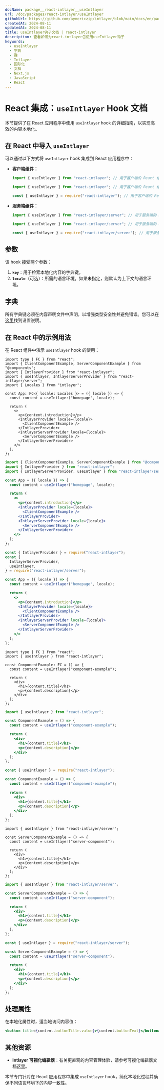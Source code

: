 ```yaml
---
docName: package__react-intlayer__useIntlayer
url: /doc/packages/react-intlayer/useIntlayer
githubUrl: https://github.com/aymericzip/intlayer/blob/main/docs/en/packages/react-intlayer/useIntlayer.md
createdAt: 2024-08-11
updatedAt: 2024-08-11
title: useIntlayer钩子文档 | react-intlayer
description: 查看如何为react-intlayer包使用useIntlayer钩子
keywords:
  - useIntlayer
  - 字典
  - 键
  - Intlayer
  - 国际化
  - 文档
  - Next.js
  - JavaScript
  - React
---
```


# React 集成：`useIntlayer` Hook 文档

本节提供了在 React 应用程序中使用 `useIntlayer` hook 的详细指南，以实现高效的内容本地化。

## 在 React 中导入 `useIntlayer`

可以通过以下方式将 `useIntlayer` hook 集成到 React 应用程序中：

- **客户端组件：**

  ```typescript codeFormat="typescript"
  import { useIntlayer } from "react-intlayer"; // 用于客户端的 React 组件
  ```

  ```javascript codeFormat="esm"
  import { useIntlayer } from "react-intlayer"; // 用于客户端的 React 组件
  ```

  ```javascript codeFormat="commonjs"
  const { useIntlayer } = require("react-intlayer"); // 用于客户端的 React 组件
  ```

- **服务端组件：**

  ```typescript codeFormat="commonjs"
  import { useIntlayer } from "react-intlayer/server"; // 用于服务端的 React 组件
  ```

  ```javascript codeFormat="esm"
  import { useIntlayer } from "react-intlayer/server"; // 用于服务端的 React 组件
  ```

  ```javascript codeFormat="commonjs"
  const { useIntlayer } = require("react-intlayer/server"); // 用于服务端的 React 组件
  ```

## 参数

该 hook 接受两个参数：

1. **`key`**：用于检索本地化内容的字典键。
2. **`locale`**（可选）：所需的语言环境。如果未指定，则默认为上下文的语言环境。

## 字典

所有字典键必须在内容声明文件中声明，以增强类型安全性并避免错误。您可以在[这里](https://github.com/aymericzip/intlayer/blob/main/docs/zh/dictionary/get_started.md)找到设置说明。

## 在 React 中的示例用法

在 React 组件中演示 `useIntlayer` hook 的使用：

```tsx fileName="src/app.tsx" codeFormat="typescript"
import type { FC } from "react";
import { ClientComponentExample, ServerComponentExample } from "@components";
import { IntlayerProvider } from "react-intlayer";
import { useIntlayer, IntlayerServerProvider } from "react-intlayer/server";
import { Locales } from "intlayer";

const App: FC<{ locale: Locales }> = ({ locale }) => {
  const content = useIntlayer("homepage", locale);

  return (
    <>
      <p>{content.introduction}</p>
      <IntlayerProvider locale={locale}>
        <ClientComponentExample />
      </IntlayerProvider>
      <IntlayerServerProvider locale={locale}>
        <ServerComponentExample />
      </IntlayerServerProvider>
    </>
  );
};
```

```jsx fileName="src/app.mjx" codeFormat="esm"
import { ClientComponentExample, ServerComponentExample } from "@components";
import { IntlayerProvider } from "react-intlayer";
import { IntlayerServerProvider, useIntlayer } from "react-intlayer/server";

const App = ({ locale }) => {
  const content = useIntlayer("homepage", locale);

  return (
    <>
      <p>{content.introduction}</p>
      <IntlayerProvider locale={locale}>
        <ClientComponentExample />
      </IntlayerProvider>
      <IntlayerServerProvider locale={locale}>
        <ServerComponentExample />
      </IntlayerServerProvider>
    </>
  );
};
```

```jsx fileName="src/app.csx" codeFormat="commonjs"
const { IntlayerProvider } = require("react-intlayer");
const {
  IntlayerServerProvider,
  useIntlayer,
} = require("react-intlayer/server");

const App = ({ locale }) => {
  const content = useIntlayer("homepage", locale);

  return (
    <>
      <p>{content.introduction}</p>
      <IntlayerProvider locale={locale}>
        <ClientComponentExample />
      </IntlayerProvider>
      <IntlayerServerProvider locale={locale}>
        <ServerComponentExample />
      </IntlayerServerProvider>
    </>
  );
};
```

```tsx fileName="src/components/ComponentExample.tsx" codeFormat="typescript"
import type { FC } from "react";
import { useIntlayer } from "react-intlayer";

const ComponentExample: FC = () => {
  const content = useIntlayer("component-example");

  return (
    <div>
      <h1>{content.title}</h1>
      <p>{content.description}</p>
    </div>
  );
};
```

```jsx fileName="src/components/ComponentExample.mjx" codeFormat="esm"
import { useIntlayer } from "react-intlayer";

const ComponentExample = () => {
  const content = useIntlayer("component-example");

  return (
    <div>
      <h1>{content.title}</h1>
      <p>{content.description}</p>
    </div>
  );
};
```

```jsx fileName="src/components/ComponentExample.csx" codeFormat="commonjs"
const { useIntlayer } = require("react-intlayer");

const ComponentExample = () => {
  const content = useIntlayer("component-example");

  return (
    <div>
      <h1>{content.title}</h1>
      <p>{content.description}</p>
    </div>
  );
};
```

```tsx fileName="src/components/ServerComponentExample.tsx" codeFormat="typescript"
import { useIntlayer } from "react-intlayer/server";

const ServerComponentExample = () => {
  const content = useIntlayer("server-component");

  return (
    <div>
      <h1>{content.title}</h1>
      <p>{content.description}</p>
    </div>
  );
};
```

```jsx fileName="src/components/ServerComponentExample.mjx" codeFormat="esm"
import { useIntlayer } from "react-intlayer/server";

const ServerComponentExample = () => {
  const content = useIntlayer("server-component");

  return (
    <div>
      <h1>{content.title}</h1>
      <p>{content.description}</p>
    </div>
  );
};
```

```jsx fileName="src/components/ServerComponentExample.csx" codeFormat="commonjs"
const { useIntlayer } = require("react-intlayer/server");

const ServerComponentExample = () => {
  const content = useIntlayer("server-component");

  return (
    <div>
      <h1>{content.title}</h1>
      <p>{content.description}</p>
    </div>
  );
};
```

## 处理属性

在本地化属性时，适当地访问内容值：

```jsx
<button title={content.buttonTitle.value}>{content.buttonText}</button>
```

## 其他资源

- **Intlayer 可视化编辑器**：有关更直观的内容管理体验，请参考可视化编辑器文档[这里](https://github.com/aymericzip/intlayer/blob/main/docs/zh/intlayer_visual_editor.md)。

本节专门针对在 React 应用程序中集成 `useIntlayer` hook，简化本地化过程并确保不同语言环境下的内容一致性。
